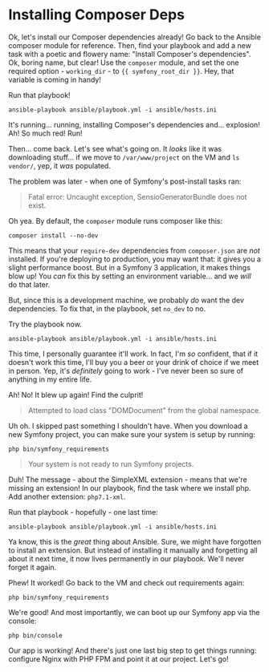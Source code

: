 # Installing Composer Deps

Ok, let's install our Composer dependencies already! Go back to the Ansible composer
module for reference. Then, find your playbook and add a new task with a poetic
and flowery name: "Install Composer's dependencies". Ok, boring name, but clear!
Use the `composer` module, and set the one required option - `working_dir` - to
`{{ symfony_root_dir }}`. Hey, that variable is coming in handy!

Run that playbook!

```terminal
ansible-playbook ansible/playbook.yml -i ansible/hosts.ini
```

It's running... running, installing Composer's dependencies and... explosion! Ah!
So much red! Run!

Then... come back. Let's see what's going on. It *looks* like it was downloading
stuff... if we move to `/var/www/project` on the VM and `ls vendor/`, yep, it *was*
populated.

The problem was later - when one of Symfony's post-install tasks ran:

> Fatal error: Uncaught exception, SensioGeneratorBundle does not exist.

Oh yea. By default, the `composer` module runs composer like this:

```terminal
composer install --no-dev
```

This means that your `require-dev` dependencies from `composer.json` are *not*
installed. If you're deploying to production, you may want that: it gives you a
slight performance boost. But in a Symfony 3 application, it makes things blow
up! You *can* fix this by setting an environment variable... and we *will* do that
later.

But, since this is a development machine, we probably *do* want the dev dependencies.
To fix that, in the playbook, set `no_dev` to no.

Try the playbook now.

```terminal
ansible-playbook ansible/playbook.yml -i ansible/hosts.ini
```

This time, I personally guarantee it'll work. In fact, I'm *so* confident, that if
it doesn't work this time, I'll buy you a beer or your drink of choice if we meet
in person. Yep, it's *definitely* going to work - I've never been so sure of anything
in my entire life.

Ah! No! It blew up again! Find the culprit!

> Attempted to load class "DOMDocument" from the global namespace.

Uh oh. I skipped past something I shouldn't have. When you download a new Symfony
project, you can make sure your system is setup by running:

```terminal
php bin/symfony_requirements
```

> Your system is not ready to run Symfony projects.

Duh! The message - about the SimpleXML extension - means that we're missing an extension!
In our playbook, find the task where we install php. Add another extension: `php7.1-xml`.

Run that playbook - hopefully - one last time:

```terminal
ansible-playbook ansible/playbook.yml -i ansible/hosts.ini
```

Ya know, this is the *great* thing about Ansible. Sure, we might have forgotten to
install an extension. But instead of installing it manually and forgetting all about
it next time, it now lives permanently in our playbook. We'll never forget it again.

Phew! It worked! Go back to the VM and check out requirements again:

```terminal
php bin/symfony_requirements
```

We're good! And most importantly, we can boot up our Symfony app via the console:

```terminal
php bin/console
```

Our app is working! And there's just one last big step to get things running:
configure Nginx with PHP FPM and point it at our project. Let's go!
